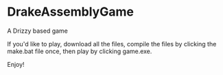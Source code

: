 # DrakeAssemblyGame
A Drizzy based game

If you'd like to play, download all the files, compile the files by clicking the make.bat file once, then play by clicking game.exe. 

Enjoy!
